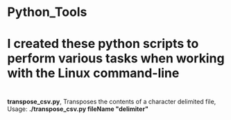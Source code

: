 # Python_Tools
# I created these python scripts to perform various tasks when working with the Linux command-line
# 
 <strong>transpose_csv.py</strong>, Transposes the contents of a character delimited file, Usage: <strong>./transpose_csv.py fileName "delimiter"</strong>
